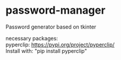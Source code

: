 # password-manager
Password generator based on tkinter

necessary packages:\
pyperclip: https://pypi.org/project/pyperclip/ \
Install with: "pip install pyperclip"
